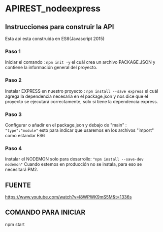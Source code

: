 # APIREST_nodeexpress


## Instrucciones para construir la API


Esta api esta construida en ES6(Javascript 2015) 

### Paso 1
Iniciar el comando : `npm init -y` el cuál crea un archivo PACKAGE.JSON y contiene la información general del proyecto.

### Paso 2
Instalar EXPRESS en nuestro proyecto : `npm install --save express` el cuál agrega la dependencia necesaria en el package.json y nos dice que el proyecto se ejecutará correctamente, solo si tiene la dependencia express.

### Paso 3
Configurar o añadir en el package.json y debajo de "main" : `"type":"module"` esto para indicar que usaremos en los archivos "import" como estandar ES6

### Paso 4
Instalar el NODEMON solo para desarrollo: `"npm install --save-dev nodemon"` Cuando estemos en producción no se instala, para eso se necesitará PM2.


## FUENTE
https://www.youtube.com/watch?v=l8WPWK9mS5M&t=1336s


## COMANDO PARA INICIAR
npm start
